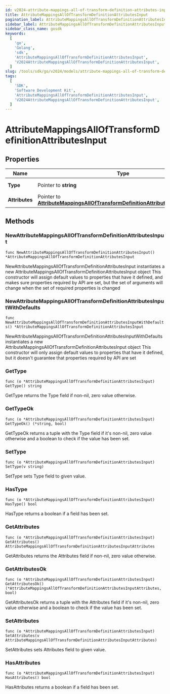 ```yaml
---
id: v2024-attribute-mappings-all-of-transform-definition-attributes-input
title: AttributeMappingsAllOfTransformDefinitionAttributesInput
pagination_label: AttributeMappingsAllOfTransformDefinitionAttributesInput
sidebar_label: AttributeMappingsAllOfTransformDefinitionAttributesInput
sidebar_class_name: gosdk
keywords:
  [
    'go',
    'Golang',
    'sdk',
    'AttributeMappingsAllOfTransformDefinitionAttributesInput',
    'V2024AttributeMappingsAllOfTransformDefinitionAttributesInput',
  ]
slug: /tools/sdk/go/v2024/models/attribute-mappings-all-of-transform-definition-attributes-input
tags:
  [
    'SDK',
    'Software Development Kit',
    'AttributeMappingsAllOfTransformDefinitionAttributesInput',
    'V2024AttributeMappingsAllOfTransformDefinitionAttributesInput',
  ]
---
```


# AttributeMappingsAllOfTransformDefinitionAttributesInput

## Properties

| Name | Type | Description | Notes |
| --- | --- | --- | --- |
| **Type** | Pointer to **string** | The Type of Attribute | [optional] |
| **Attributes** | Pointer to [**AttributeMappingsAllOfTransformDefinitionAttributesInputAttributes**](attribute-mappings-all-of-transform-definition-attributes-input-attributes) |  | [optional] |

## Methods

### NewAttributeMappingsAllOfTransformDefinitionAttributesInput

`func NewAttributeMappingsAllOfTransformDefinitionAttributesInput() *AttributeMappingsAllOfTransformDefinitionAttributesInput`

NewAttributeMappingsAllOfTransformDefinitionAttributesInput instantiates a new AttributeMappingsAllOfTransformDefinitionAttributesInput object This constructor will assign default values to properties that have it defined, and makes sure properties required by API are set, but the set of arguments will change when the set of required properties is changed

### NewAttributeMappingsAllOfTransformDefinitionAttributesInputWithDefaults

`func NewAttributeMappingsAllOfTransformDefinitionAttributesInputWithDefaults() *AttributeMappingsAllOfTransformDefinitionAttributesInput`

NewAttributeMappingsAllOfTransformDefinitionAttributesInputWithDefaults instantiates a new AttributeMappingsAllOfTransformDefinitionAttributesInput object This constructor will only assign default values to properties that have it defined, but it doesn't guarantee that properties required by API are set

### GetType

`func (o *AttributeMappingsAllOfTransformDefinitionAttributesInput) GetType() string`

GetType returns the Type field if non-nil, zero value otherwise.

### GetTypeOk

`func (o *AttributeMappingsAllOfTransformDefinitionAttributesInput) GetTypeOk() (*string, bool)`

GetTypeOk returns a tuple with the Type field if it's non-nil, zero value otherwise and a boolean to check if the value has been set.

### SetType

`func (o *AttributeMappingsAllOfTransformDefinitionAttributesInput) SetType(v string)`

SetType sets Type field to given value.

### HasType

`func (o *AttributeMappingsAllOfTransformDefinitionAttributesInput) HasType() bool`

HasType returns a boolean if a field has been set.

### GetAttributes

`func (o *AttributeMappingsAllOfTransformDefinitionAttributesInput) GetAttributes() AttributeMappingsAllOfTransformDefinitionAttributesInputAttributes`

GetAttributes returns the Attributes field if non-nil, zero value otherwise.

### GetAttributesOk

`func (o *AttributeMappingsAllOfTransformDefinitionAttributesInput) GetAttributesOk() (*AttributeMappingsAllOfTransformDefinitionAttributesInputAttributes, bool)`

GetAttributesOk returns a tuple with the Attributes field if it's non-nil, zero value otherwise and a boolean to check if the value has been set.

### SetAttributes

`func (o *AttributeMappingsAllOfTransformDefinitionAttributesInput) SetAttributes(v AttributeMappingsAllOfTransformDefinitionAttributesInputAttributes)`

SetAttributes sets Attributes field to given value.

### HasAttributes

`func (o *AttributeMappingsAllOfTransformDefinitionAttributesInput) HasAttributes() bool`

HasAttributes returns a boolean if a field has been set.
